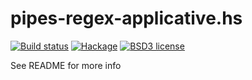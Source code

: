 # pipes-regex-applicative.hs

[![Build status](https://img.shields.io/travis/strake/pipes-regex-applicative.hs.svg?logo=travis)](https://travis-ci.org/strake/pipes-regex-applicative.hs)
[![Hackage](https://img.shields.io/hackage/v/pipes-regex-applicative.hs.svg?logo=haskell)](https://hackage.haskell.org/package/pipes-regex-applicative.hs)
[![BSD3 license](https://img.shields.io/badge/license-BSD3-blue.svg)](LICENSE)

See README for more info
